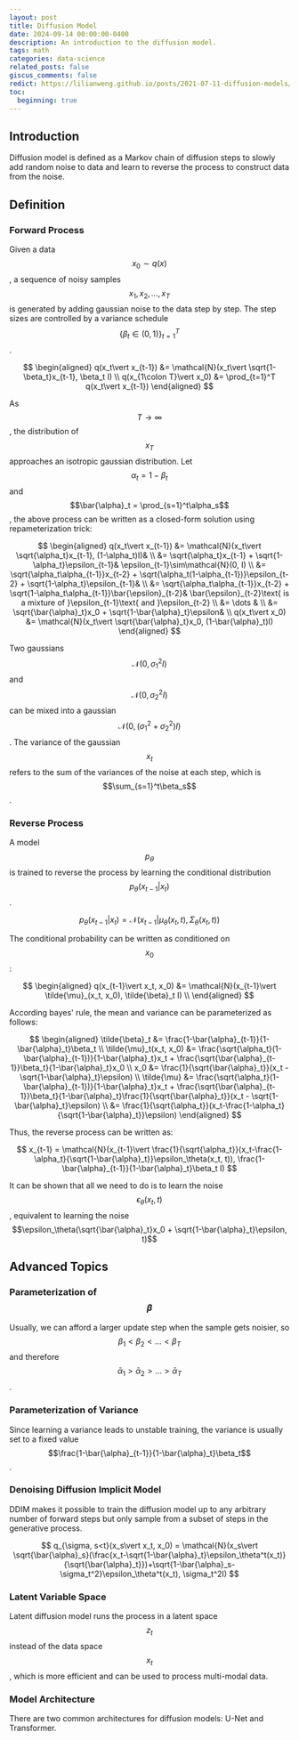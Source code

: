 ```yaml
---
layout: post
title: Diffusion Model
date: 2024-09-14 00:00:00-0400
description: An introduction to the diffusion model.
tags: math
categories: data-science
related_posts: false
giscus_comments: false
redict: https://lilianweng.github.io/posts/2021-07-11-diffusion-models/
toc:
  beginning: true
---
```


## Introduction

Diffusion model is defined as a Markov chain of diffusion steps to slowly add random noise to data and learn to reverse the process to construct data from the noise.

## Definition

### Forward Process

Given a data $$x_0\sim q(x)$$, a sequence of noisy samples $$x_1, x_2, \ldots, x_T$$ is generated by adding gaussian noise to the data step by step. The step sizes are controlled by a variance schedule $$\{\beta_t\in (0,1)\}_{t=1}^T$$.

$$
\begin{aligned}
q(x_t\vert x_{t-1}) &= \mathcal{N}(x_t\vert \sqrt{1-\beta_t}x_{t-1}, \beta_t I) \\
q(x_{1\colon T}\vert x_0) &= \prod_{t=1}^T q(x_t\vert x_{t-1})
\end{aligned}
$$

As $$T\to\infty$$, the distribution of $$x_T$$ approaches an isotropic gaussian distribution. Let $$\alpha_t = 1-\beta_t$$ and $$\bar{\alpha}_t = \prod_{s=1}^t\alpha_s$$, the above process can be written as a closed-form solution using repameterization trick:

$$
\begin{aligned}
q(x_t\vert x_{t-1}) &= \mathcal{N}(x_t\vert \sqrt{\alpha_t}x_{t-1}, (1-\alpha_t)I)& \\
&= \sqrt{\alpha_t}x_{t-1} + \sqrt{1-\alpha_t}\epsilon_{t-1}& \epsilon_{t-1}\sim\mathcal{N}(0, I) \\
&= \sqrt{\alpha_t\alpha_{t-1}}x_{t-2} + \sqrt{\alpha_t(1-\alpha_{t-1})}\epsilon_{t-2} + \sqrt{1-\alpha_t}\epsilon_{t-1}& \\
&= \sqrt{\alpha_t\alpha_{t-1}}x_{t-2} + \sqrt{1-\alpha_t\alpha_{t-1}}\bar{\epsilon}_{t-2}& \bar{\epsilon}_{t-2}\text{ is a mixture of }\epsilon_{t-1}\text{ and }\epsilon_{t-2} \\
&= \dots & \\
&= \sqrt{\bar{\alpha}_t}x_0 + \sqrt{1-\bar{\alpha}_t}\epsilon& \\
q(x_t\vert x_0) &= \mathcal{N}(x_t\vert \sqrt{\bar{\alpha}_t}x_0, (1-\bar{\alpha}_t)I)
\end{aligned}
$$

Two gaussians $$\mathcal{N}(0, \sigma_1^2 I)$$ and $$\mathcal{N}(0, \sigma_2^2 I)$$ can be mixed into a gaussian $$\mathcal{N}(0, (\sigma_1^2+\sigma_2^2)I)$$. The variance of the gaussian $$x_t$$ refers to the sum of the variances of the noise at each step, which is $$\sum_{s=1}^t\beta_s$$.

### Reverse Process

A model $$p_{\theta}$$ is trained to reverse the process by learning the conditional distribution $$p_{\theta}(x_{t-1}\vert x_t)$$.

$$
p_{\theta}(x_{t-1}\vert x_t) = \mathcal{N}(x_{t-1}\vert \mu_\theta(x_t, t), \Sigma_\theta(x_t, t))
$$

The conditional probability can be written as conditioned on $$x_0$$:

$$
\begin{aligned}
q(x_{t-1}\vert x_t, x_0) &= \mathcal{N}(x_{t-1}\vert \tilde{\mu}_(x_t, x_0), \tilde{\beta}_t I) \\
\end{aligned}
$$

According bayes' rule,  the mean and variance can be parameterized as follows:

$$
\begin{aligned}
\tilde{\beta}_t &= \frac{1-\bar{\alpha}_{t-1}}{1-\bar{\alpha}_t}\beta_t \\
\tilde{\mu}_t(x_t, x_0) &= \frac{\sqrt{\alpha_t}(1-\bar{\alpha}_{t-1})}{1-\bar{\alpha}_t}x_t + \frac{\sqrt{\bar{\alpha}_{t-1}}\beta_t}{1-\bar{\alpha}_t}x_0 \\
x_0 &= \frac{1}{\sqrt{\bar{\alpha}_t}}(x_t - \sqrt{1-\bar{\alpha}_t}\epsilon) \\
\tilde{\mu} &= \frac{\sqrt{\alpha_t}(1-\bar{\alpha}_{t-1})}{1-\bar{\alpha}_t}x_t + \frac{\sqrt{\bar{\alpha}_{t-1}}\beta_t}{1-\bar{\alpha}_t}\frac{1}{\sqrt{\bar{\alpha}_t}}(x_t - \sqrt{1-\bar{\alpha}_t}\epsilon) \\
&= \frac{1}{\sqrt{\alpha_t}}(x_t-\frac{1-\alpha_t}{\sqrt{1-\bar{\alpha}_t}}\epsilon)
\end{aligned}
$$

Thus, the reverse process can be written as:

$$
x_{t-1} = \mathcal{N}(x_{t-1}\vert \frac{1}{\sqrt{\alpha_t}}(x_t-\frac{1-\alpha_t}{\sqrt{1-\bar{\alpha}_t}}\epsilon_\theta(x_t, t)), \frac{1-\bar{\alpha}_{t-1}}{1-\bar{\alpha}_t}\beta_t I)
$$

It can be shown that all we need to do is to learn the noise $$\epsilon_\theta(x_t, t)$$, equivalent to learning the noise $$\epsilon_\theta(\sqrt{\bar{\alpha}_t}x_0 + \sqrt{1-\bar{\alpha}_t}\epsilon, t)$$

## Advanced Topics

### Parameterization of $$\beta$$

Usually, we can afford a larger update step when the sample gets noisier, so $$\beta_1< \beta_2< \ldots < \beta_T$$ and therefore $$\bar{\alpha}_1 > \bar{\alpha}_2 > \ldots > \bar{\alpha}_T$$.

### Parameterization of Variance

Since learning a variance leads to unstable training, the variance is usually set to a fixed value $$\frac{1-\bar{\alpha}_{t-1}}{1-\bar{\alpha}_t}\beta_t$$.

### Denoising Diffusion Implicit Model

DDIM makes it possible to train the diffusion model up to any arbitrary number of forward steps but only sample from a subset of steps in the generative process.

$$
q_{\sigma, s<t}(x_s\vert x_t, x_0) = \mathcal{N}(x_s\vert \sqrt{\bar{\alpha}_s}(\frac{x_t-\sqrt{1-\bar{\alpha}_t}\epsilon_\theta^t(x_t)}{\sqrt{\bar{\alpha}_t}})+\sqrt{1-\bar{\alpha}_s-\sigma_t^2}\epsilon_\theta^t(x_t), \sigma_t^2I)
$$

### Latent Variable Space

Latent diffusion model runs the process in a latent space $$z_t$$ instead of the data space $$x_t$$, which is more efficient and can be used to process multi-modal data.

### Model Architecture

There are two common architectures for diffusion models: U-Net and Transformer.